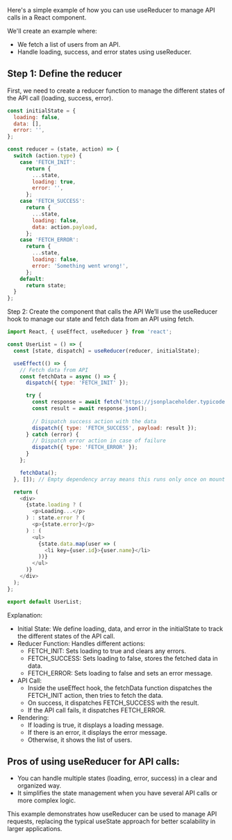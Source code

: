 Here's a simple example of how you can use useReducer to manage API calls in a React component.

We'll create an example where:

- We fetch a list of users from an API.
- Handle loading, success, and error states using useReducer.

## Step 1: Define the reducer

First, we need to create a reducer function to manage the different states of the API call (loading, success, error).

```js
const initialState = {
  loading: false,
  data: [],
  error: '',
};

const reducer = (state, action) => {
  switch (action.type) {
    case 'FETCH_INIT':
      return {
        ...state,
        loading: true,
        error: '',
      };
    case 'FETCH_SUCCESS':
      return {
        ...state,
        loading: false,
        data: action.payload,
      };
    case 'FETCH_ERROR':
      return {
        ...state,
        loading: false,
        error: 'Something went wrong!',
      };
    default:
      return state;
  }
};
```

Step 2: Create the component that calls the API
We’ll use the useReducer hook to manage our state and fetch data from an API using fetch.

```js
import React, { useEffect, useReducer } from 'react';

const UserList = () => {
  const [state, dispatch] = useReducer(reducer, initialState);

  useEffect(() => {
    // Fetch data from API
    const fetchData = async () => {
      dispatch({ type: 'FETCH_INIT' });

      try {
        const response = await fetch('https://jsonplaceholder.typicode.com/users');
        const result = await response.json();
        
        // Dispatch success action with the data
        dispatch({ type: 'FETCH_SUCCESS', payload: result });
      } catch (error) {
        // Dispatch error action in case of failure
        dispatch({ type: 'FETCH_ERROR' });
      }
    };

    fetchData();
  }, []); // Empty dependency array means this runs only once on mount

  return (
    <div>
      {state.loading ? (
        <p>Loading...</p>
      ) : state.error ? (
        <p>{state.error}</p>
      ) : (
        <ul>
          {state.data.map(user => (
            <li key={user.id}>{user.name}</li>
          ))}
        </ul>
      )}
    </div>
  );
};

export default UserList;
```

Explanation:
- Initial State: We define loading, data, and error in the initialState to track the different states of the API call.
- Reducer Function: Handles different actions:
  - FETCH_INIT: Sets loading to true and clears any errors.
  - FETCH_SUCCESS: Sets loading to false, stores the fetched data in data.
  - FETCH_ERROR: Sets loading to false and sets an error message.
- API Call:
  - Inside the useEffect hook, the fetchData function dispatches the FETCH_INIT action, then tries to fetch the data.
  - On success, it dispatches FETCH_SUCCESS with the result.
  - If the API call fails, it dispatches FETCH_ERROR.
- Rendering:
  - If loading is true, it displays a loading message.
  - If there is an error, it displays the error message.
  - Otherwise, it shows the list of users.

## Pros of using useReducer for API calls:
- You can handle multiple states (loading, error, success) in a clear and organized way.
- It simplifies the state management when you have several API calls or more complex logic.

This example demonstrates how useReducer can be used to manage API requests, replacing the typical useState approach for better scalability in larger applications.
